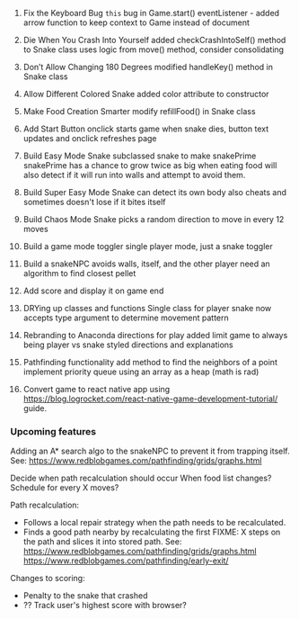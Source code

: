 1. Fix the Keyboard Bug
    `this` bug in Game.start() 
    eventListener - added arrow function to keep context to Game instead of document

2. Die When You Crash Into Yourself
    added checkCrashIntoSelf() method to Snake class
        uses logic from move() method, consider consolidating

3. Don’t Allow Changing 180 Degrees
    modified handleKey() method in Snake class

4. Allow Different Colored Snake
    added color attribute to constructor

5. Make Food Creation Smarter 
    modify refillFood() in Snake class

6. Add Start Button
    onclick starts game
    when snake dies, button text updates and onclick refreshes page

7. Build Easy Mode Snake
    subclassed snake to make snakePrime
    snakePrime has a chance to grow twice as big when eating food 
    will also detect if it will run into walls and attempt to avoid them.

8. Build Super Easy Mode Snake
    can detect its own body
    also cheats and sometimes doesn't lose if it bites itself

9. Build Chaos Mode Snake
    picks a random direction to move in every 12 moves

10. Build a game mode toggler
    single player mode, just a snake toggler

11. Build a snakeNPC
    avoids walls, itself, and the other player
    need an algorithm to find closest pellet


12. Add score and display it on game end


13. DRYing up classes and functions
    Single class for player snake now accepts type argument to determine movement pattern

14. Rebranding to Anaconda
    directions for play added
    limit game to always being player vs snake
    styled directions and explanations

15. Pathfinding functionality
    add method to find the neighbors of a point
    implement priority queue using an array as a heap (math is rad)

16. Convert game to react native app using https://blog.logrocket.com/react-native-game-development-tutorial/ guide. 

    


### Upcoming features

Adding an A* search algo to the snakeNPC to prevent it from trapping itself. 
    See:
    https://www.redblobgames.com/pathfinding/grids/graphs.html

Decide when path recalculation should occur
    When food list changes?
    Schedule for every X moves?

Path recalculation:
- Follows a local repair strategy when the path needs to be recalculated. 
- Finds a good path nearby by recalculating the first FIXME: X steps on the path and slices it into stored path.
    See:
    https://www.redblobgames.com/pathfinding/grids/graphs.html
    https://www.redblobgames.com/pathfinding/early-exit/

Changes to scoring:
- Penalty to the snake that crashed
- ?? Track user's highest score with browser?
